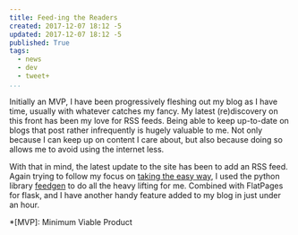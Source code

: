 ```yaml
---
title: Feed-ing the Readers
created: 2017-12-07 18:12 -5
updated: 2017-12-07 18:12 -5
published: True
tags:
  - news
  - dev
  - tweet+
...
```


Initially an MVP, I have been progressively fleshing out my blog as I have
time, usually with whatever catches my fancy. My latest (re)discovery on this
front has been my love for RSS feeds. Being able to keep up-to-date on blogs
that post rather infrequently is hugely valuable to me. Not only because I can
keep up on content I care about, but also because doing so allows me to avoid
using the internet less.

With that in mind, the latest update to the site has been to add an RSS feed.
Again trying to follow my focus on
[taking the easy way](/blog/the-easiest-route/),
I used the python library [feedgen](https://github.com/lkiesow/python-feedgen)
to do all the heavy lifting for me. Combined with FlatPages for flask, and I
have another handy feature added to my blog in just under an hour.


*[MVP]: Minimum Viable Product

